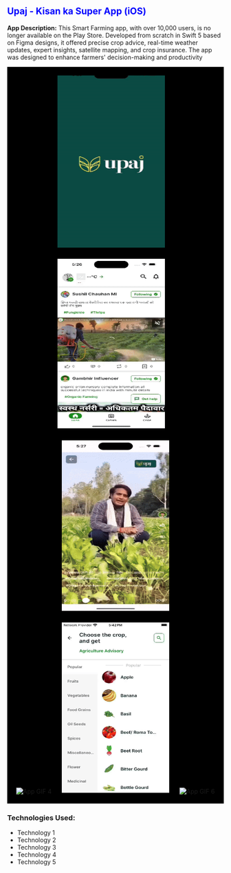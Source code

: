 ## <span style="color:blue">Upaj - Kisan ka Super App (iOS)</span>

**App Description:**
This Smart Farming app, with over 10,000 users, is no longer available on the Play Store. Developed from scratch in Swift 5 based on Figma designs, it offered precise crop advice, real-time weather updates, expert insights, satellite mapping, and crop insurance. The app was designed to enhance farmers' decision-making and productivity

<div style="background-color: black; padding: 20px;">
  <div align="center">
    <img src="https://github.com/Danish1111/MyPortfolio/blob/main/assets/gif1.gif" width="250" height="400" alt="App GIF 1" style="margin-right: 20px; margin-bottom: 20px;">
    <img src="https://github.com/Danish1111/MyPortfolio/blob/main/assets/gif2.gif" width="250" height="400" alt="App GIF 2" style="margin-right: 20px; margin-bottom: 20px;">
    <img src="https://github.com/Danish1111/MyPortfolio/blob/main/assets/gif3.gif" width="250" height="400" alt="App GIF 3" style="margin-bottom: 20px;">
  </div>

  <div align="center">
    <img src="https://github.com/Danish1111/MyPortfolio/blob/main/assets/gif4.gif" width="250" height="400" alt="App GIF 4" style="margin-right: 20px;">
    <img src="https://github.com/Danish1111/MyPortfolio/blob/main/assets/gif5.gif" width="250" height="400" alt="App GIF 5" style="margin-right: 20px;">
    <img src="https://github.com/Danish1111/MyPortfolio/blob/main/assets/gif6.gif" width="250" height="400" alt="App GIF 6">
  </div>
</div>

### Technologies Used:
- Technology 1
- Technology 2
- Technology 3
- Technology 4
- Technology 5
